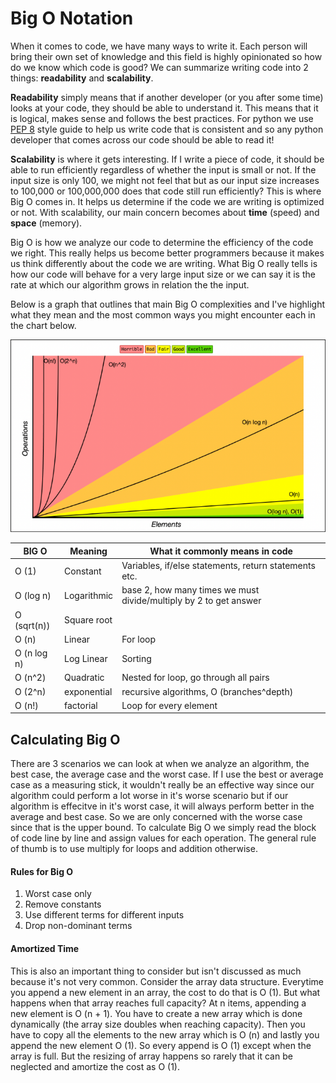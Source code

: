 # Big O Notation

When it comes to code, we have many ways to write it. Each person will bring their own set of knowledge and this field is highly opinionated so how do we know which code is good? We can summarize writing code into 2 things: **readability** and **scalability**. 

**Readability** simply means that if another developer (or you after some time) looks at your code, they should be able to understand it. This means that it is logical, makes sense and follows the best practices. For python we use [PEP 8](https://peps.python.org/pep-0008/) style guide to help us write code that is consistent and so any python developer that comes across our code should be able to read it!

**Scalability** is where it gets interesting. If I write a piece of code, it should be able to run efficiently regardless of whether the input is small or not. If the input size is only 100, we might not feel that but as our input size increases to 100,000 or 100,000,000 does that code still run efficiently? This is where Big O comes in. It helps us determine if the code we are writing is optimized or not. With scalability, our main concern becomes about **time** (speed) and **space** (memory). 

Big O is how we analyze our code to determine the efficiency of the code we right. This really helps us become better programmers because it makes us think differently about the code we are writing. What Big O really tells is how our code will behave for a very large input size or we can say it is the rate at which our algorithm grows in relation the the input.

Below is a graph that outlines that main Big O complexities and I've highlight what they mean and the most common ways you might encounter each in the chart below.

![Big O Graph](../resources/BIG%20O%20Graph.png)

| BIG O | Meaning | What it commonly means in code |
|-------|---------|-----------------------|
| O (1) | Constant | Variables, if/else statements, return statements etc. |
| O (log n) | Logarithmic | base 2, how many times we must divide/multiply by 2 to get answer |
|O (sqrt(n)) | Square root |  |
| O (n) | Linear | For loop |
| O (n log n) | Log Linear | Sorting |
| O (n^2) | Quadratic | Nested for loop, go through all pairs |
| O (2^n) | exponential | recursive algorithms, O (branches^depth) |
| O (n!) | factorial | Loop for every element |

## Calculating Big O

There are 3 scenarios we can look at when we analyze an algorithm, the best case, the average case and the worst case. If I use the best or average case as a measuring stick, it wouldn't really be an effective way since our algorithm could perform a lot worse in it's worse scenario but if our algorithm is effecitve in it's worst case, it will always perform better in the average and best case. So we are only concerned with the worse case since that is the upper bound. To calculate Big O we simply read the block of code line by line and assign values for each operation. The general rule of thumb is to use multiply for loops and addition otherwise.

#### Rules for Big O
1. Worst case only
2. Remove constants
3. Use different terms for different inputs
4. Drop non-dominant terms

#### Amortized Time

This is also an important thing to consider but isn't discussed as much because it's not very common. Consider the array data structure. Everytime you append a new element in an array, the cost to do that is O (1). But what happens when that array reaches full capacity? At n items, appending a new element is O (n + 1). You have to create a new array which is done dynamically (the array size doubles when reaching capacity). Then you have to copy all the elements to the new array which is O (n) and lastly you append the new element O (1). So every append is O (1) except when the array is full. But the resizing of array happens so rarely that it can be neglected and amortize the cost as O (1).
